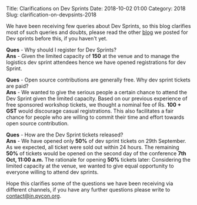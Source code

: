 Title: Clarifications on Dev Sprints
Date: 2018-10-02 01:00
Category: 2018
Slug: clarification-on-devpsints-2018

We have been receiving few queries about Dev Sprints, so this blog clarifies most of such queries and doubts, please read the other [blog](https://in.pycon.org/blog/2018/devsprints-ticket-are-open.html) we posted for Dev sprints before this, if you haven't yet.
<!-- PELICAN_END_SUMMARY -->

**Ques** - Why should I register for Dev Sprints?<br />
**Ans** - Given the limited capacity of **150** at the venue and to manage the logistics dev sprint attendees hence we have opened registrations for dev Sprint.

**Ques** -  Open source contributions are generally free. Why dev sprint tickets are paid?<br />
**Ans** - We wanted to give the serious people a certain chance to attend the Dev Sprint given the limited capacity. Based on our previous experience of free sponsored workshop tickets, we thought a nominal fee of Rs. **100 + GST** would discourage casual registrations. This also facilitates a fair chance for people who are willing to commit their time and effort towards open source contribution.

**Ques** - How are the Dev Sprint tickets released?<br />
**Ans** - We have opened only **50%** of dev sprint tickets on 29th September. As we expected,  all ticket were sold out within 24 hours. The remaining **50%** of tickets would be opened on the second day of the conference **7th Oct, 11:00 a.m.**
The rationale for opening **50%** tickets later: Considering the limited capacity at the venue, we wanted to give equal opportunity to everyone willing to attend dev sprints.

Hope this clarifies some of the questions we have been receiving via different channels, if you have any further questions please write to [contact@in.pycon.org](contact@in.pycon.org).
